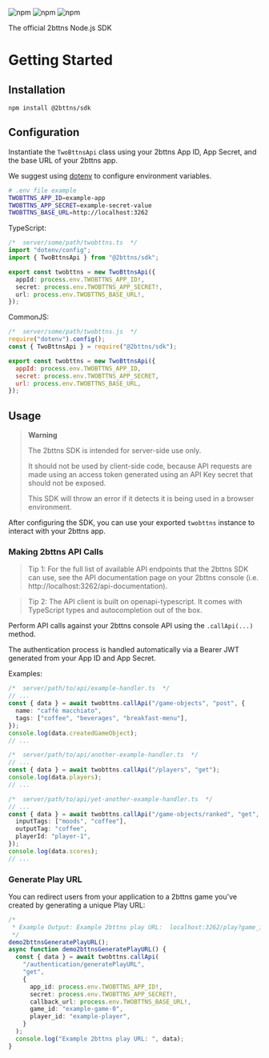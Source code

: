 ![npm](https://img.shields.io/npm/v/@2bttns/sdk?style=for-the-badge)
![npm](https://img.shields.io/npm/dw/@2bttns/sdk?style=for-the-badge)
![npm](https://img.shields.io/npm/l/@2bttns/sdk?style=for-the-badge)

The official 2bttns Node.js SDK

# Getting Started

## Installation

```
npm install @2bttns/sdk
```

## Configuration

Instantiate the `TwoBttnsApi` class using your 2bttns App ID, App Secret, and the base URL of your 2bttns app.

We suggest using [dotenv](https://www.npmjs.com/package/dotenv) to configure environment variables.

```sh
# .env file example
TWOBTTNS_APP_ID=example-app
TWOBTTNS_APP_SECRET=example-secret-value
TWOBTTNS_BASE_URL=http://localhost:3262
```

TypeScript:

```typescript
/*  server/some/path/twobttns.ts  */
import "dotenv/config";
import { TwoBttnsApi } from "@2bttns/sdk";

export const twobttns = new TwoBttnsApi({
  appId: process.env.TWOBTTNS_APP_ID!,
  secret: process.env.TWOBTTNS_APP_SECRET!,
  url: process.env.TWOBTTNS_BASE_URL!,
});
```

CommonJS:

```javascript
/*  server/some/path/twobttns.js  */
require("dotenv").config();
const { TwoBttnsApi } = require("@2bttns/sdk");

export const twobttns = new TwoBttnsApi({
  appId: process.env.TWOBTTNS_APP_ID,
  secret: process.env.TWOBTTNS_APP_SECRET,
  url: process.env.TWOBTTNS_BASE_URL,
});
```

## Usage

> **Warning**
>
> The 2bttns SDK is intended for server-side use only.
>
> It should not be used by client-side code, because API requests are made using an access token generated using an API Key secret that should not be exposed.
>
> This SDK will throw an error if it detects it is being used in a browser environment.

After configuring the SDK, you can use your exported `twobttns` instance to interact with your 2bttns app.

### Making 2bttns API Calls

> Tip 1: For the full list of available API endpoints that the 2bttns SDK can use, see the API documentation page on your 2bttns console (i.e. http://localhost:3262/api-documentation).

> Tip 2: The API client is built on openapi-typescript. It comes with TypeScript types and autocompletion out of the box.

Perform API calls against your 2bttns console API using the `.callApi(...)` method.

The authentication process is handled automatically via a Bearer JWT generated from your App ID and App Secret.

Examples:

```typescript
/*  server/path/to/api/example-handler.ts  */
// ...
const { data } = await twobttns.callApi("/game-objects", "post", {
  name: "caffè macchiato",
  tags: ["coffee", "beverages", "breakfast-menu"],
});
console.log(data.createdGameObject);
// ...
```

```typescript
/*  server/path/to/api/another-example-handler.ts  */
// ...
const { data } = await twobttns.callApi("/players", "get");
console.log(data.players);
// ...
```

```typescript
/*  server/path/to/api/yet-another-example-handler.ts  */
// ...
const { data } = await twobttns.callApi("/game-objects/ranked", "get", {
  inputTags: ["moods", "coffee"],
  outputTag: "coffee",
  playerId: "player-1",
});
console.log(data.scores);
// ...
```

### Generate Play URL

You can redirect users from your application to a 2bttns game you've created by generating a unique Play URL:

```ts
/*
 * Example Output: Example 2bttns play URL:  localhost:3262/play?game_id=example-game-0&app_id=example-app&jwt=eyJhbGciOiJIUzI1NiIsInR5cCI6IkpXVCJ9.eyJ0eXBlIjoicGxheWVyX3Rva2VuIiwiYXBwSWQiOiJleGFtcGxlLWFwcCIsInBsYXllcklkIjoiZXhhbXBsZS1wbGF5ZXIiLCJpYXQiOjE3MDg3NjY4MzIsImV4cCI6MTcwODc3MDQzMn0.mfSdYMJCYGQfTr0U5y9nQKCayTOvx5FmdJv_IVHe1Rw&callback_url=http%3A%2F%2Flocalhost%3A3262
 */
demo2bttnsGeneratePlayURL();
async function demo2bttnsGeneratePlayURL() {
  const { data } = await twobttns.callApi(
    "/authentication/generatePlayURL",
    "get",
    {
      app_id: process.env.TWOBTTNS_APP_ID!,
      secret: process.env.TWOBTTNS_APP_SECRET!,
      callback_url: process.env.TWOBTTNS_BASE_URL!,
      game_id: "example-game-0",
      player_id: "example-player",
    }
  );
  console.log("Example 2bttns play URL: ", data);
}
```
